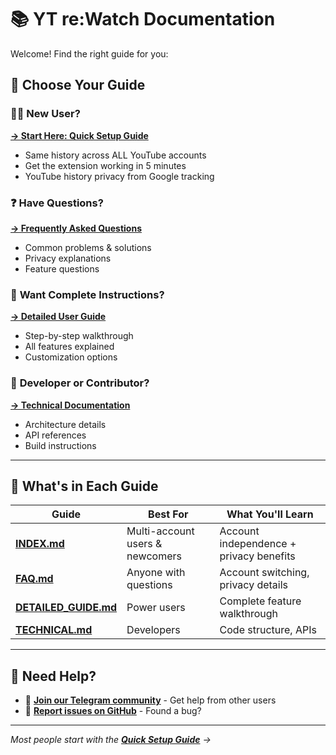 # 📚 YT re:Watch Documentation

Welcome! Find the right guide for you:

## 🎯 **Choose Your Guide**

### 🙋‍♀️ **New User?**
**[→ Start Here: Quick Setup Guide](./INDEX.md)**
- Same history across ALL YouTube accounts
- Get the extension working in 5 minutes  
- YouTube history privacy from Google tracking

### ❓ **Have Questions?**
**[→ Frequently Asked Questions](./FAQ.md)**
- Common problems & solutions
- Privacy explanations
- Feature questions

### 📖 **Want Complete Instructions?**
**[→ Detailed User Guide](./DETAILED_GUIDE.md)**
- Step-by-step walkthrough
- All features explained
- Customization options

### 🔧 **Developer or Contributor?**
**[→ Technical Documentation](./TECHNICAL.md)**
- Architecture details
- API references
- Build instructions

---

## 📁 **What's in Each Guide**

| Guide | Best For | What You'll Learn |
|-------|----------|-------------------|
| **[INDEX.md](./INDEX.md)** | Multi-account users & newcomers | Account independence + privacy benefits |
| **[FAQ.md](./FAQ.md)** | Anyone with questions | Account switching, privacy details |
| **[DETAILED_GUIDE.md](./DETAILED_GUIDE.md)** | Power users | Complete feature walkthrough |
| **[TECHNICAL.md](./TECHNICAL.md)** | Developers | Code structure, APIs |

---

## 🤝 **Need Help?**

- 💬 **[Join our Telegram community](https://t.me/+eFftKWGVvSpiZjZk)** - Get help from other users
- 🐛 **[Report issues on GitHub](https://github.com/EdinUser/YouTubeLocalHistory/issues)** - Found a bug?

---

*Most people start with the **[Quick Setup Guide](./INDEX.md)** →* 